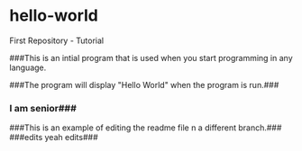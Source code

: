 # hello-world
First Repository - Tutorial

###This is an intial program that is used when you start programming in any language.

###The program will display "Hello World" when the program is run.###

### I am senior###
###This is an example of editing the readme file n a different branch.###
###edits yeah edits###
